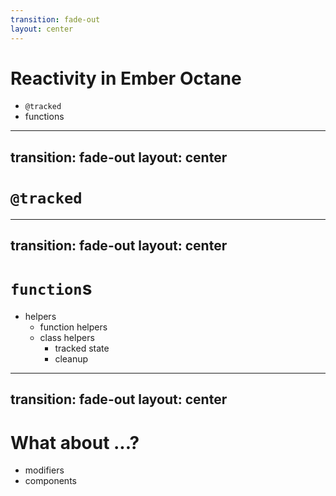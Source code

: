 ```yaml
---
transition: fade-out
layout: center
---
```


# Reactivity in Ember Octane

<ul class="display-list">
    <li v-click="1"><code>@tracked</code></li>
    <li v-click="2">functions</li>
</ul>


<!-- 

With the introduction of Ember's first edition, Octane, a new Reactivity system was introduced.

"tracked properties"

By the end of the 3-ex series, leading up to v4, we had **two* user-facing reactive primitives 

!! click 

at tracked 

!! click 

functions

-->


---
transition: fade-out
layout: center
---

# `@tracked` 

<!-- 

 In Ember Octane, it was assumed that all reactive state, "root state", would exist on a property in class instance, which could then be decorated with the @tracked decorator. This allows the decorator to define a getter and setter so that the reactivity system can operate while still allowing "native property getting and setting" (e.g.: without Ember.get and Ember.set).

-->



---
transition: fade-out
layout: center
---

# `function`s 

<ul class="display-list">
    <li v-click="1">
        helpers
        <ul class="display-list">
            <li v-click="2">function helpers</li>
            <li v-click="3">
                class helpers
                <ul class="display-list">
                    <li v-click="4">tracked state</li>
                    <li v-click="5">cleanup</li>
                </ul>
            </li>
        </ul>
    </li>
</ul>

<!-- 

In Ember Octane and before, these were called "helpers". It wasn't until ember-source@4.5 that plain functions became supported as a reactive primitive without the polyfill. However, "helpers", (now called "classic helpers") had two implementations: a simpler function-based version, and class-based version. These both required framework-specific abstractions to use and build, but the class-based version of these classic helpers had cleanup capabilities (albeit, awkwardly, via inheritance).

-->

---
transition: fade-out
layout: center
---

# What about ...?

<ul class="display-list">
    <li v-click="1">modifiers</li>
    <li v-click="2">components</li>
</ul>

<!-- 

What about...?

!! click 

modifiers

!! click 

or components?

We'll come back to these later, but when Octane was released, 
ergonomic modifiers in user-land were not yet available.

Of course, we have a library to help out now, but 
anyway, -- keep the concept of modifiers in the back of your head.


For components, I am going to propose that those are not primitives at all.

_stand by_.

-->
